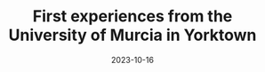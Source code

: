 ---
layout: default
modal-id: 5
date: 2023-10-16
title: First experiences from the University of Murcia in Yorktown
img: news3.png
alt: Experiences in Yorktown
project-date: October 2023
description: <a href="img\posts\Newsletter_3_October2023.pdf">READ NEWSLETTER</a>
---